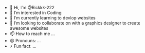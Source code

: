 - 👋 Hi, I’m @Rickkk-222
- 👀 I’m interested in Coding
- 🌱 I’m currently learning to devlop websites 
- 💞️ I’m looking to collaborate on with a graphics designer to create awesome websites
- 📫 How to reach me ...
- 😄 Pronouns: ...
- ⚡ Fun fact: ...

<!---
Rickkk-222/Rickkk-222 is a ✨ special ✨ repository because its `README.md` (this file) appears on your GitHub profile.
You can click the Preview link to take a look at your changes.
--->
